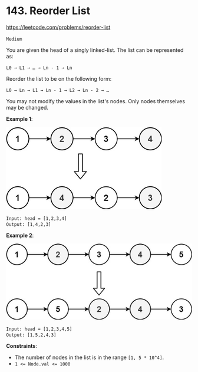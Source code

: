 # 143. Reorder List

https://leetcode.com/problems/reorder-list

`Medium`

You are given the head of a singly linked-list. The list can be represented as:
```
L0 → L1 → … → Ln - 1 → Ln
```
Reorder the list to be on the following form:
```
L0 → Ln → L1 → Ln - 1 → L2 → Ln - 2 → …
```
You may not modify the values in the list's nodes. Only nodes themselves may be changed.

**Example 1**:

![ex1](ex1.jpg)
```
Input: head = [1,2,3,4]
Output: [1,4,2,3]
```

**Example 2**:

![ex2](ex2.jpg)
```
Input: head = [1,2,3,4,5]
Output: [1,5,2,4,3]
```
 
**Constraints**:
* The number of nodes in the list is in the range `[1, 5 * 10^4]`.
* `1 <= Node.val <= 1000`

